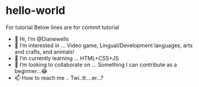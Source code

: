 # hello-world
For tutorial
Below lines are for commit tutorial
- 👋 Hi, I’m @Dianewells
- 👀 I’m interested in ... Video game, Lingual/Development languages, arts and crafts, and animals!
- 🌱 I’m currently learning ... HTML+CSS+JS
- 💞️ I’m looking to collaborate on ... Something I can contribute as a beginner...😂
- 📫 How to reach me .. Twi..tt....er...?
